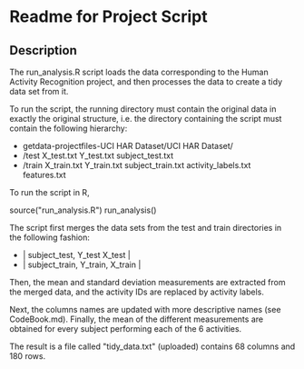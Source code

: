 # Readme for Project Script

## Description
The run_analysis.R script loads the data corresponding to the
Human Activity Recognition project, and then processes the data to 
create a tidy data set from it. 

To run the script, the running directory must contain the
original data in exactly the original structure, i.e. the
directory containing the script must contain the following hierarchy:

* getdata-projectfiles-UCI HAR Dataset/UCI HAR Dataset/
*    /test
	   X_test.txt
       Y_test.txt
      subject_test.txt
*    /train
       X_train.txt
	   Y_train.txt
       subject_train.txt
       activity_labels.txt
    features.txt

													
To run the script in R,

source("run_analysis.R")
run_analysis()

The script first merges the data sets from the test and train directories
in the following fashion:
* | subject_test,  Y_test X_test |
* | subject_train, Y_train, X_train |

Then, the mean and standard deviation measurements are extracted from the merged
data, and the activity IDs are replaced by activity labels. 

Next, the columns names are updated with more descriptive names (see CodeBook.md).
Finally, the mean of the different measurements are obtained for every subject
performing each of the 6 activities.

The result is a file called "tidy_data.txt" (uploaded) contains 68 columns and 180 rows.
